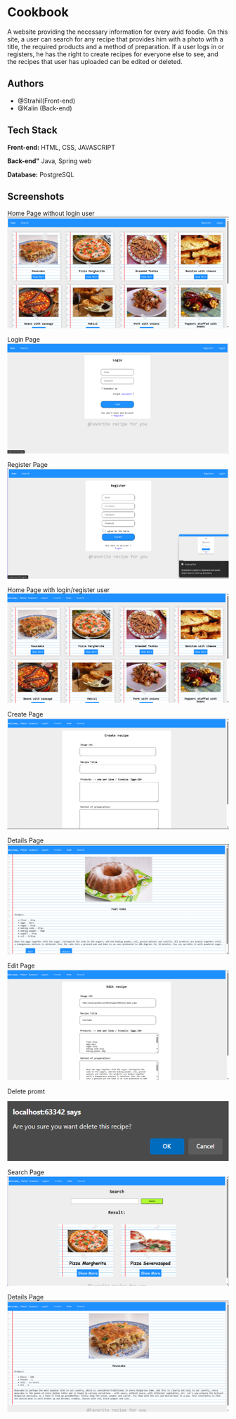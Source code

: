 
# Cookbook

A website providing the necessary information for every avid foodie. On this site, a user can search for any recipe that provides him with a photo with a title, the required products and a method of preparation. If a user logs in or registers, he has the right to create recipes for everyone else to see, and the recipes that user has uploaded can be edited or deleted.
## Authors

- @Strahil(Front-end)
- @Kalin (Back-end)


## Tech Stack

**Front-end:** HTML, CSS, JAVASCRIPT

**Back-end"** Java, Spring web

**Database:** PostgreSQL


## Screenshots

Home Page without login user
![HomePage](https://github.com/Strahil731/CookBook/blob/main/Screenshot/Screenshot%202024-04-04%20222822.png?raw=true)

Login Page
![LoginPage](https://github.com/Strahil731/CookBook/blob/main/Screenshot/Screenshot%202024-04-04%20222944.png?raw=true)

Register Page
![RegisterPage](https://github.com/Strahil731/CookBook/blob/main/Screenshot/Screenshot%202024-04-04%20222950.png?raw=true)

Home Page with login/register user
![HomePage](https://github.com/Strahil731/CookBook/blob/main/Screenshot/Screenshot%202024-04-04%20223010.png?raw=true)

Create Page
![CreatePage](https://github.com/Strahil731/CookBook/blob/main/Screenshot/Screenshot%202024-04-04%20223027.png?raw=true)

Details Page
![DetailsPage](https://github.com/Strahil731/CookBook/blob/main/Screenshot/Screenshot%202024-04-04%20223041.png?raw=true)

Edit Page
![EditPage](https://github.com/Strahil731/CookBook/blob/main/Screenshot/Screenshot%202024-04-04%20223050.png?raw=true)

Delete promt

![DeletePromt](https://github.com/Strahil731/CookBook/blob/main/Screenshot/Screenshot%202024-04-04%20223105.png?raw=true)

Search Page 
![SearchPage](https://github.com/Strahil731/CookBook/blob/main/Screenshot/Screenshot%202024-04-04%20223117.png?raw=true)

Details Page
![DetailsPage](https://github.com/Strahil731/CookBook/blob/main/Screenshot/Screenshot%202024-04-04%20223126.png?raw=true)
